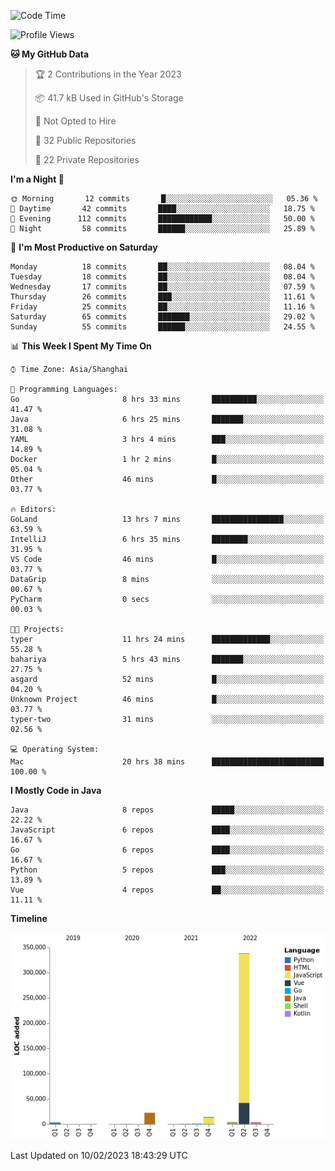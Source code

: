 <!--START_SECTION:waka-->
![Code Time](http://img.shields.io/badge/Code%20Time-1%2C571%20hrs%2017%20mins-blue)

![Profile Views](http://img.shields.io/badge/Profile%20Views-1-blue)

**🐱 My GitHub Data** 

> 🏆 2 Contributions in the Year 2023
 > 
> 📦 41.7 kB Used in GitHub's Storage 
 > 
> 🚫 Not Opted to Hire
 > 
> 📜 32 Public Repositories 
 > 
> 🔑 22 Private Repositories  
 > 
**I'm a Night 🦉** 

```text
🌞 Morning       12 commits       █░░░░░░░░░░░░░░░░░░░░░░░░   05.36 % 
🌆 Daytime       42 commits       ████░░░░░░░░░░░░░░░░░░░░░   18.75 % 
🌃 Evening      112 commits       ████████████░░░░░░░░░░░░░   50.00 % 
🌙 Night         58 commits       ██████░░░░░░░░░░░░░░░░░░░   25.89 % 

```
📅 **I'm Most Productive on Saturday** 

```text
Monday          18 commits       ██░░░░░░░░░░░░░░░░░░░░░░░   08.04 % 
Tuesday         18 commits       ██░░░░░░░░░░░░░░░░░░░░░░░   08.04 % 
Wednesday       17 commits       ██░░░░░░░░░░░░░░░░░░░░░░░   07.59 % 
Thursday        26 commits       ███░░░░░░░░░░░░░░░░░░░░░░   11.61 % 
Friday          25 commits       ██░░░░░░░░░░░░░░░░░░░░░░░   11.16 % 
Saturday        65 commits       ███████░░░░░░░░░░░░░░░░░░   29.02 % 
Sunday          55 commits       ██████░░░░░░░░░░░░░░░░░░░   24.55 % 

```


📊 **This Week I Spent My Time On** 

```text
⌚︎ Time Zone: Asia/Shanghai

💬 Programming Languages: 
Go                       8 hrs 33 mins       ██████████░░░░░░░░░░░░░░░   41.47 % 
Java                     6 hrs 25 mins       ███████░░░░░░░░░░░░░░░░░░   31.08 % 
YAML                     3 hrs 4 mins        ███░░░░░░░░░░░░░░░░░░░░░░   14.89 % 
Docker                   1 hr 2 mins         █░░░░░░░░░░░░░░░░░░░░░░░░   05.04 % 
Other                    46 mins             █░░░░░░░░░░░░░░░░░░░░░░░░   03.77 % 

🔥 Editors: 
GoLand                   13 hrs 7 mins       ████████████████░░░░░░░░░   63.59 % 
IntelliJ                 6 hrs 35 mins       ████████░░░░░░░░░░░░░░░░░   31.95 % 
VS Code                  46 mins             █░░░░░░░░░░░░░░░░░░░░░░░░   03.77 % 
DataGrip                 8 mins              ░░░░░░░░░░░░░░░░░░░░░░░░░   00.67 % 
PyCharm                  0 secs              ░░░░░░░░░░░░░░░░░░░░░░░░░   00.03 % 

🐱‍💻 Projects: 
typer                    11 hrs 24 mins      █████████████░░░░░░░░░░░░   55.28 % 
bahariya                 5 hrs 43 mins       ███████░░░░░░░░░░░░░░░░░░   27.75 % 
asgard                   52 mins             █░░░░░░░░░░░░░░░░░░░░░░░░   04.20 % 
Unknown Project          46 mins             █░░░░░░░░░░░░░░░░░░░░░░░░   03.77 % 
typer-two                31 mins             ░░░░░░░░░░░░░░░░░░░░░░░░░   02.56 % 

💻 Operating System: 
Mac                      20 hrs 38 mins      █████████████████████████   100.00 % 

```

**I Mostly Code in Java** 

```text
Java                     8 repos             █████░░░░░░░░░░░░░░░░░░░░   22.22 % 
JavaScript               6 repos             ████░░░░░░░░░░░░░░░░░░░░░   16.67 % 
Go                       6 repos             ████░░░░░░░░░░░░░░░░░░░░░   16.67 % 
Python                   5 repos             ███░░░░░░░░░░░░░░░░░░░░░░   13.89 % 
Vue                      4 repos             ██░░░░░░░░░░░░░░░░░░░░░░░   11.11 % 

```


**Timeline**

![Chart not found](https://raw.githubusercontent.com/youtiaoguagua/youtiaoguagua/master/charts/bar_graph.png) 


 Last Updated on 10/02/2023 18:43:29 UTC
<!--END_SECTION:waka-->